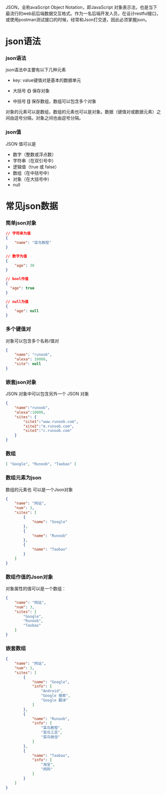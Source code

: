 JSON，全称avaScript Object Notation，即JavaScript 对象表示法，也是当下最流行的web前后端数据交互格式。作为一名后端开发人员，在设计restful接口，或使用postman测试接口的时候，经常和Json打交道，因此必须掌握json。

# json语法

### json语法

json语法中主要有以下几种元素

- key: value键值对是基本的数据单元

- 大括号 **{}** 保存对象
- 中括号 **[]** 保存数组，数组可以包含多个对象

对象的元素可以是数组，数组的元素也可以是对象。数据（键值对或数据元素）之间由逗号分隔，对象之间也由逗号分隔。

### json值

JSON 值可以是

- 数字（整数或浮点数）
- 字符串（在双引号中）
- 逻辑值（true 或 false）
- 数组（在中括号中）
- 对象（在大括号中）
- null

# 常见json数据

### 简单json对象

```json
// 字符串为值 
{
    "name": "菜鸟教程"
}

// 数字为值
{
    "age": 30
}

// bool作值
{
  "age": true
}

// null为值
{
    "age": null
}
```

### 多个键值对

对象可以包含多个名称/值对

```json
{
    "name": "runoob",
    "alexa": 10000,
    "site": null
}
```

### 嵌套json对象

JSON 对象中可以包含另外一个 JSON 对象

```json
{
    "name":"runoob",
    "alexa":10000,
    "sites": {
        "site1":"www.runoob.com",
        "site2":"m.runoob.com",
        "site3":"c.runoob.com"
    }
}
```

### 数组

```json
[ "Google", "Runoob", "Taobao" ]
```

### 数组元素为json

数组的元素也 可以是一个Json对象

```json
{
    "name": "网站",
    "num": 3,
    "sites": [
        {
            "name": "Google"
        },
        {
            "name": "Runoob"
        },
        {
            "name": "Taobao"
        }
    ]
}
```

### 数组作值的Json对象

对象属性的值可以是一个数组：

```json
{
    "name": "网站",
    "num": 3,
    "sites": [
        "Google",
        "Runoob",
        "Taobao"
    ]
}
```

### 嵌套数组

```json
{
    "name": "网站",
    "num": 3,
    "sites": [
        {
            "name": "Google",
            "info": [
                "Android",
                "Google 搜索",
                "Google 翻译"
            ]
        },
        {
            "name": "Runoob",
            "info": [
                "菜鸟教程",
                "菜鸟工具",
                "菜鸟微信"
            ]
        },
        {
            "name": "Taobao",
            "info": [
                "淘宝",
                "网购"
            ]
        }
    ]
}
```





